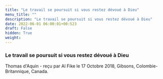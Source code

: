 ```yaml
---
title: "Le travail se poursuit si vous restez dévoué à Dieu"
menu_title: ""
description: "Le travail se poursuit si vous restez dévoué à Dieu"
date: 2022-06-01 06:00:01+00:523
draft: False
hidden: True
weight:
---
```

### Le travail se poursuit si vous restez dévoué à Dieu

Thomas d'Aquin - reçu par Al Fike le 17 Octobre 2018, Gibsons, Colombie-Britannique, Canada.



